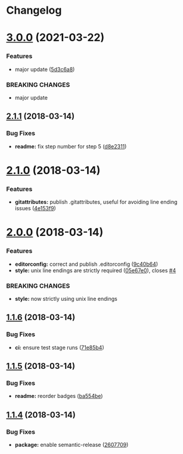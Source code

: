 # Changelog

# [3.0.0](https://github.com/zenflow/eslint-config-zenflow/compare/v2.1.1...v3.0.0) (2021-03-22)


### Features

* major update ([5d3c6a8](https://github.com/zenflow/eslint-config-zenflow/commit/5d3c6a8553f08a1ddfffc4efc6075385081ee576))


### BREAKING CHANGES

* major update

## [2.1.1](https://github.com/zenflow/eslint-config-zenflow/compare/v2.1.0...v2.1.1) (2018-03-14)


### Bug Fixes

* **readme:** fix step number for step 5 ([d8e2311](https://github.com/zenflow/eslint-config-zenflow/commit/d8e2311))

# [2.1.0](https://github.com/zenflow/eslint-config-zenflow/compare/v2.0.0...v2.1.0) (2018-03-14)


### Features

* **gitattributes:** publish .gitattributes, useful for avoiding line ending issues ([4e153f9](https://github.com/zenflow/eslint-config-zenflow/commit/4e153f9))

# [2.0.0](https://github.com/zenflow/eslint-config-zenflow/compare/v1.1.6...v2.0.0) (2018-03-14)


### Features

* **editorconfig:** correct and publish .editorconfig ([9c40b64](https://github.com/zenflow/eslint-config-zenflow/commit/9c40b64))
* **style:** unix line endings are strictly required ([05e67e0](https://github.com/zenflow/eslint-config-zenflow/commit/05e67e0)), closes [#4](https://github.com/zenflow/eslint-config-zenflow/issues/4)


### BREAKING CHANGES

* **style:** now strictly using unix line endings

## [1.1.6](https://github.com/zenflow/eslint-config-zenflow/compare/v1.1.5...v1.1.6) (2018-03-14)


### Bug Fixes

* **ci:** ensure test stage runs ([71e85b4](https://github.com/zenflow/eslint-config-zenflow/commit/71e85b4))

## [1.1.5](https://github.com/zenflow/eslint-config-zenflow/compare/v1.1.4...v1.1.5) (2018-03-14)


### Bug Fixes

* **readme:** reorder badges ([ba554be](https://github.com/zenflow/eslint-config-zenflow/commit/ba554be))

## [1.1.4](https://github.com/zenflow/eslint-config-zenflow/compare/v1.1.3...v1.1.4) (2018-03-14)


### Bug Fixes

* **package:** enable semantic-release ([2607709](https://github.com/zenflow/eslint-config-zenflow/commit/2607709))
